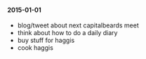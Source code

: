 #### 2015-01-01 ####

- blog/tweet about next capitalbeards meet
- think about how to do a daily diary
- buy stuff for haggis
- cook haggis
